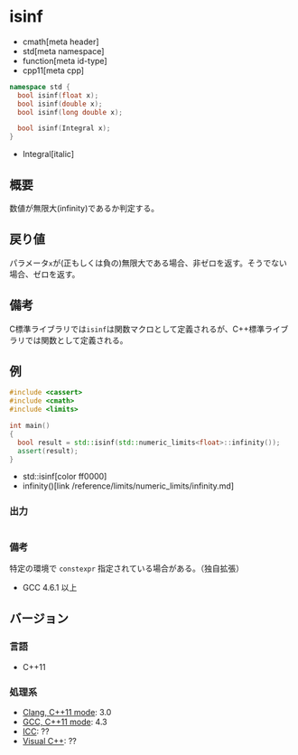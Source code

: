 # isinf
* cmath[meta header]
* std[meta namespace]
* function[meta id-type]
* cpp11[meta cpp]

```cpp
namespace std {
  bool isinf(float x);
  bool isinf(double x);
  bool isinf(long double x);

  bool isinf(Integral x);
}
```
* Integral[italic]

## 概要
数値が無限大(infinity)であるか判定する。


## 戻り値
パラメータ`x`が(正もしくは負の)無限大である場合、非ゼロを返す。そうでない場合、ゼロを返す。


## 備考
C標準ライブラリでは`isinf`は関数マクロとして定義されるが、C++標準ライブラリでは関数として定義される。


## 例
```cpp example
#include <cassert>
#include <cmath>
#include <limits>

int main()
{
  bool result = std::isinf(std::numeric_limits<float>::infinity());
  assert(result);
}
```
* std::isinf[color ff0000]
* infinity()[link /reference/limits/numeric_limits/infinity.md]

### 出力
```
```

### 備考
特定の環境で `constexpr` 指定されている場合がある。（独自拡張）

- GCC 4.6.1 以上


## バージョン
### 言語
- C++11

### 処理系
- [Clang, C++11 mode](/implementation.md#clang): 3.0
- [GCC, C++11 mode](/implementation.md#gcc): 4.3
- [ICC](/implementation.md#icc): ??
- [Visual C++](/implementation.md#visual_cpp): ??
